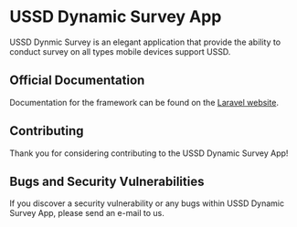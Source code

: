 # USSD Dynamic Survey App


USSD Dynmic Survey is an elegant application  that provide the ability to conduct survey on all types mobile devices support USSD.
 


## Official Documentation

Documentation for the framework can be found on the [Laravel website](http://laravel.com/docs).

## Contributing

Thank you for considering contributing to the USSD Dynamic Survey App! 

## Bugs and Security  Vulnerabilities

If you discover a security vulnerability or any bugs within USSD Dynamic Survey App, please send an e-mail to us.  
